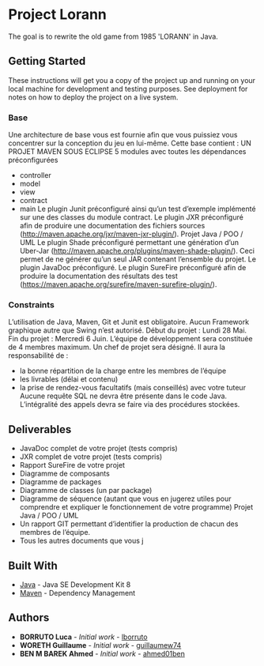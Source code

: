 # Project Lorann

The goal is to rewrite the old game from 1985 'LORANN' in Java.

## Getting Started

These instructions will get you a copy of the project up and running on your local machine for development and testing purposes. See deployment for notes on how to deploy the project on a live system.

### Base

Une architecture de base vous est fournie afin que vous puissiez vous concentrer sur la conception du
jeu en lui-même.
Cette base contient :
UN PROJET MAVEN SOUS ECLIPSE
5 modules avec toutes les dépendances préconfigurées
- controller
- model
- view
- contract
- main
Le plugin Junit préconfiguré ainsi qu’un test d’exemple implémenté sur une des classes du module
contract.
Le plugin JXR préconfiguré afin de produire une documentation des fichiers sources
(http://maven.apache.org/jxr/maven-jxr-plugin/). 
Projet Java / POO / UML
Le plugin Shade préconfiguré permettant une génération d’un Uber-Jar
(http://maven.apache.org/plugins/maven-shade-plugin/). Ceci permet de ne générer qu’un seul JAR
contenant l’ensemble du projet.
Le plugin JavaDoc préconfiguré.
Le plugin SureFire préconfiguré afin de produire la documentation des résultats des test
(https://maven.apache.org/surefire/maven-surefire-plugin/). 

### Constraints

L’utilisation de Java, Maven, Git et Junit est obligatoire.
Aucun Framework graphique autre que Swing n’est autorisé.
Début du projet : Lundi 28 Mai.
Fin du projet : Mercredi 6 Juin.
L’équipe de développement sera constituée de 4 membres maximum.
Un chef de projet sera désigné. Il aura la responsabilité de :
- la bonne répartition de la charge entre les membres de l’équipe
- les livrables (délai et contenu)
- la prise de rendez-vous facultatifs (mais conseillés) avec votre tuteur
Aucune requête SQL ne devra être présente dans le code Java. L’intégralité des appels devra se faire
via des procédures stockées. 

## Deliverables

- JavaDoc complet de votre projet (tests compris)
- JXR complet de votre projet (tests compris)
- Rapport SureFire de votre projet
- Diagramme de composants
- Diagramme de packages
- Diagramme de classes (un par package)
- Diagramme de séquence (autant que vous en jugerez utiles pour comprendre et expliquer le
fonctionnement de votre programme) 
Projet Java / POO / UML
- Un rapport GIT permettant d’identifier la production de chacun des membres de l’équipe.
- Tous les autres documents que vous j

## Built With

* [Java](http://www.oracle.com/technetwork/java/javase/downloads/jdk8-downloads-2133151.html) - Java SE Development Kit 8
* [Maven](https://maven.apache.org/) - Dependency Management

## Authors

* **BORRUTO Luca** - *Initial work* - [lborruto](https://github.com/lborruto)
* **WORETH Guillaume** - *Initial work* - [guillaumew74](https://github.com/guillaumew74)
* **BEN M BAREK Ahmed** - *Initial work* - [ahmed01ben](https://github.com/ahmed01ben)
